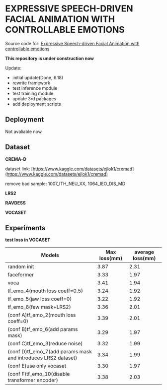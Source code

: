# EXPRESSIVE SPEECH-DRIVEN FACIAL ANIMATION WITH CONTROLLABLE EMOTIONS

Source code for: [Expressive Speech-driven Facial Animation with controllable emotions](https://arxiv.org/abs/2301.02008)

**This repository is under construction now**

Update:

- initial update(Done, 6.18)
- rewrite framework
- test inference module
- test training module
- update 3rd packages
- add deployment scripts

## Deployment

Not avaliable now.


## Dataset

**CREMA-D**

dataset link: [https://www.kaggle.com/datasets/ejlok1/cremad](https://www.kaggle.com/datasets/ejlok1/cremad)

remove bad sample: 1007_ITH_NEU_XX, 1064_IEO_DIS_MD

**LRS2**

**RAVDESS**

**VOCASET**

## Experiments

**test loss in VOCASET**

Models  | Max loss(mm)| average loss(mm) |
--------- | --------| --------|
random init  | 3.87 | 2.31 |
faceformer | 3.33 | 1.97 |
voca | 3.41 | 1.94 |
tf_emo_4(mouth loss coeff=0.5) | 3.24 | 1.92 |
tf_emo_5(jaw loss coeff=0) | 3.22 | 1.92 |
tf_emo_8(few mask+LRS2) | 3.36 | 2.01
(conf A)tf_emo_2(mouth loss coeff=0) | 3.39 | 2.01 |
(conf B)tf_emo_6(add params mask) | 3.29 | 1.97 |
(conf C)tf_emo_3(reduce noise) | 3.32 | 1.99 |
(conf D)tf_emo_7(add params mask and introduces LRS2 dataset) | 3.34 | 1.99 |
(conf E)use only vocaset | 3.30 | 1.97 |
(conf F)tf_emo_10(disable transformer encoder) | 3.38 | 2.03 |